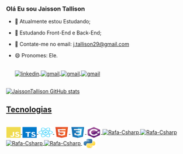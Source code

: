 ### Olá Eu sou Jaisson Tallison


- 🔭 Atualmente estou Estudando;
- 🌱 Estudando Front-End e Back-End;
- 📧 Contate-me no email: j.tallison29@gmail.com
- 😄 Pronomes: Ele.

  <div><br>
      <a href="https://beacons.ai/JaissonTallison">
      <img align="center" alt="linkedin" src="https://img.shields.io/badge/LinkedIn-0077B5?style=for-the-badge&logo=linkedin&logoColor=white "/>
      <img align="center" alt="gmail" src="https://img.shields.io/badge/Gmail-D14836?style=for-the-badge&logo=gmail&logoColor=white"/>
      <img align="center" alt="gmail" src="https://img.shields.io/badge/Instagram-E4405F?style=for-the-badge&logo=instagram&logoColor=white"/>
      <img align="center" alt="gmail" src="https://img.shields.io/badge/Discord-7289DA?style=for-the-badge&logo=discord&logoColor=white"/>
      
  </div><br>

![JaissonTallison GitHub stats](https://github-readme-stats.vercel.app/api?username=JaissonTallison&show_icons=true&theme=radical)

## Tecnologias
<div style="display: inline_block"><br>

  <img align="center" alt="Rafa-Js" height="30" width="40" src="https://raw.githubusercontent.com/devicons/devicon/master/icons/javascript/javascript-plain.svg">
 
  <img align="center" alt="Rafa-Ts" height="30" width="40" src="https://raw.githubusercontent.com/devicons/devicon/master/icons/typescript/typescript-plain.svg">

  <img align="center" alt="Rafa-React" height="30" width="40" src="https://raw.githubusercontent.com/devicons/devicon/master/icons/react/react-original.svg">

  <img align="center" alt="Rafa-HTML" height="30" width="40" src="https://raw.githubusercontent.com/devicons/devicon/master/icons/html5/html5-original.svg">
 
  <img align="center" alt="Rafa-CSS" height="30" width="40" src="https://raw.githubusercontent.com/devicons/devicon/master/icons/css3/css3-original.svg">
 
  <img align="center" alt="Rafa-Csharp" height="30" width="40" src="https://raw.githubusercontent.com/devicons/devicon/master/icons/csharp/csharp-original.svg">
  
  <img align="center" alt="Rafa-Csharp" height="30" width="40" src="https://icongr.am/devicon/c-original.svg?size=113&color=currentColor">

  <img align="center" alt="Rafa-Csharp" height="30" width="40" src="https://icongr.am/devicon/java-original.svg?size=113&color=currentColor">

  <img align="center" alt="Rafa-Csharp" height="30" width="40" src="https://icongr.am/devicon/php-original.svg?size=148&color=currentColor">

  <img align="center" alt="Rafa-Csharp" height="30" width="40" src="https://icongr.am/devicon/mysql-original.svg?size=148&color=currentColor">

  <img align="center" alt="Rafa-Python" height="30" width="40" src="https://raw.githubusercontent.com/devicons/devicon/master/icons/python/python-original.svg">

  

  
  
</div>
